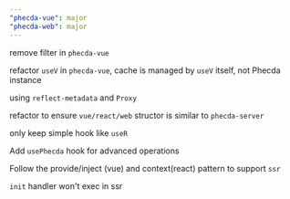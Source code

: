 ```yaml
---
"phecda-vue": major
"phecda-web": major
---
```


remove filter in `phecda-vue` 

refactor `useV` in `phecda-vue`, cache is managed by `useV` itself, not Phecda instance

using `reflect-metadata` and `Proxy`

refactor to ensure `vue/react/web` structor is similar to `phecda-server`

only keep simple hook like `useR`

Add `usePhecda` hook for advanced operations

Follow the provide/inject (vue) and context(react) pattern to support `ssr`

`init` handler won't exec in ssr 